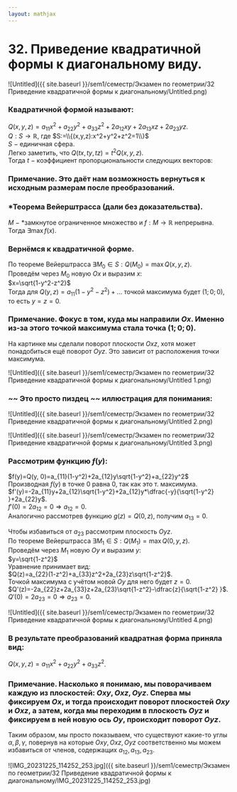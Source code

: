 ```yaml
---  
layout: mathjax  
---  
```

  
# 32. Приведение квадратичной формы к диагональному виду.  
  
![Untitled]({{ site.baseurl }}/sem1/семестр/Экзамен по геометрии/32 Приведение квадратичной формы к диагональному/Untitled.png)  
  
### Квадратичной формой называют:  
$Q(x,y,z)=a_{11}x^2+a_{22}y^2+a_{33}z^2+2a_{12}xy+2a_{13}xz+2a_{23}yz$.  
$Q:S\to\mathbb{R}$, где $S:=\\{(x,y,z):x^2+y^2+z^2=1\\}$  
$S~-~$единичная сфера.  
Легко заметить, что $Q(tx,ty,tz)=t^2Q(x,y,z)$.  
Тогда $t~-~$коэффициент пропорциональности следующих векторов:  
  
### Примечание. Это даёт нам возможность вернуться к исходным размерам после преобразований.  
  
### *Теорема Вейерштрасса (дали без доказательства).  
$M~-~$*замкнутое ограниченное множество и $f:M\to\mathbb{R}$ непрерывна.  
Тогда $\exists\max f(x)$.  
  
### Вернёмся к квадратичной форме.  
По теореме Вейерштрасса $\exists M_0\in S:Q(M_0)=\max Q(x,y,z)$.  
Проведём через $M_0$ новую $Ox$ и выразим $x$:  
$x=\sqrt{1-y^2-z^2}$  
Тогда для $Q(y,z)=a_{11}(1-y^2-z^2)+...$ точкой максимума будет $(1;0;0)$, то есть $y=z=0$.  
  
### Примечание. Фокус в том, куда мы направили $Ox$. Именно из-за этого точкой максимума стала точка $(1;0;0)$.  
На картинке мы сделали поворот плоскости $Oxz$, хотя может понадобиться ещё поворот $Oyz$. Это зависит от расположения точки максимума.  
  
![Untitled]({{ site.baseurl }}/sem1/семестр/Экзамен по геометрии/32 Приведение квадратичной формы к диагональному/Untitled 1.png)  
  
###  ~~ Это просто пиздец ~~  иллюстрация для понимания:  
  
![Untitled]({{ site.baseurl }}/sem1/семестр/Экзамен по геометрии/32 Приведение квадратичной формы к диагональному/Untitled 2.png)  
  
![Untitled]({{ site.baseurl }}/sem1/семестр/Экзамен по геометрии/32 Приведение квадратичной формы к диагональному/Untitled 3.png)  
  
### Рассмотрим функцию $f(y):$  
$f(y)=Q(y, 0)=a_{11}(1-y^2)+2a_{12}y\sqrt{1-y^2}+a_{22}y^2$  
Производная $f(y)$ в точке 0 равна 0, так как это т. максимума.  
$f'(y)=-2a_{11}y+2a_{12}\sqrt{1-y^2}+2a_{12}y*\dfrac{-y}{\sqrt{1-y^2} }+2a_{22}y$.  
$f'(0)=2a_{12}=0\Rightarrow a_{12}=0$.  
Аналогично рассмотрев функцию $g(z)=Q(0,z)$, получим $a_{13}=0$.  
  
Чтобы избавиться от $a_{23}$ рассмотрим плоскость $Oyz$.  
По теореме Вейерштрасса $\exists M_1\in S:Q(M_1)=\max Q(0,y,z)$.  
Проведём через $M_1$ новую $Oy$ и выразим $y$:  
$y=\sqrt{1-z^2}$  
Уравнение принимает вид:  
$Q(z)=a_{22}(1-z^2)+a_{33}z^2+2a_{23}z\sqrt{1-z^2}$.  
Точкой максимума с учётом новой $Oy$ для него будет $z=0$.  
$Q'(z)=-2a_{22}z+2a_{33}z+2a_{23}\sqrt{1-z^2}-\dfrac{z}{\sqrt{1-z^2} }$.  
$Q'(0)=2a_{23}=0\Rightarrow a_{23}=0$.  
  
![Untitled]({{ site.baseurl }}/sem1/семестр/Экзамен по геометрии/32 Приведение квадратичной формы к диагональному/Untitled 4.png)  
  
### В результате преобразований квадратная форма приняла вид:  
$Q(x,y,z)=a_{11}x^2+a_{22}y^2+a_{33}z^2$.  
  
### Примечание. Насколько я понимаю, мы поворачиваем каждую из плоскостей: $Oxy, Oxz, Oyz$. Сперва мы фиксируем $Ox$, и тогда происходит поворот плоскостей $Oxy$ и $Oxz$, а затем, когда мы переходим в плоскость $Oyz$ и фиксируем в ней новую ось $Oy$, происходит поворот $Oyz$.  
Таким образом, мы просто показываем, что существуют какие-то углы $\alpha, \beta, \gamma$, повернув на которые $Oxy, Oxz,Oyz$ соответственно мы можем избавиться от членов, содержащих $a_{12},a_{13},a_{23}$.  
  
![IMG_20231225_114252_253.jpg]({{ site.baseurl }}/sem1/семестр/Экзамен по геометрии/32 Приведение квадратичной формы к диагональному/IMG_20231225_114252_253.jpg)  
